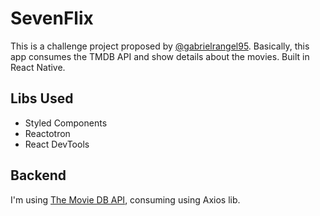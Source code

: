 # SevenFlix

This is a challenge project proposed by [@gabrielrangel95](https://github.com/gabrielrangel95). 
Basically, this app consumes the TMDB API and show details about the movies. Built in React Native.

## Libs Used

- Styled Components
- Reactotron
- React DevTools

## Backend

I'm using [The Movie DB API](https://www.themoviedb.org/), consuming using Axios lib.
